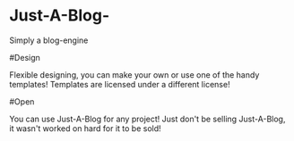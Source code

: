 # Just-A-Blog-
Simply a blog-engine 

#Design

Flexible designing, you can make your own or use one of the handy templates!
Templates are licensed under a different license!

#Open

You can use Just-A-Blog for any project! Just don't be selling Just-A-Blog, it wasn't worked on hard for it to be sold!
